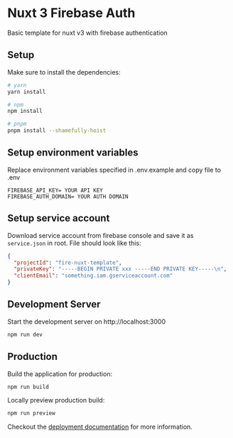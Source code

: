 # Nuxt 3 Firebase Auth

Basic template for nuxt v3 with firebase authentication

## Setup

Make sure to install the dependencies:

```bash
# yarn
yarn install

# npm
npm install

# pnpm
pnpm install --shamefully-hoist
```

## Setup environment variables

Replace environment variables specified in .env.example and copy file to .env

```
FIREBASE_API_KEY= YOUR API KEY
FIREBASE_AUTH_DOMAIN= YOUR AUTH DOMAIN
```

## Setup service account

Download service account from firebase console and save it as `service.json` in root. File should look like this:

```json
{
  "projectId": "fire-nuxt-template",
  "privateKey": "-----BEGIN PRIVATE xxx -----END PRIVATE KEY-----\n",
  "clientEmail": "something.iam.gserviceaccount.com"
}
```

## Development Server

Start the development server on http://localhost:3000

```bash
npm run dev
```

## Production

Build the application for production:

```bash
npm run build
```

Locally preview production build:

```bash
npm run preview
```

Checkout the [deployment documentation](https://v3.nuxtjs.org/docs/deployment) for more information.
